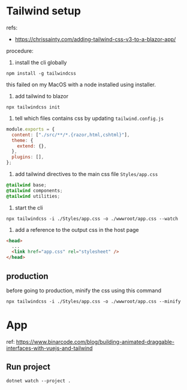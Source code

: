 # Tailwind setup

refs:

- https://chrissainty.com/adding-tailwind-css-v3-to-a-blazor-app/

procedure:

1. install the cli globally

```shell
npm install -g tailwindcss
```

this failed on my MacOS with a node installed using installer.

1. add tailwind to blazor

```shell
npx tailwindcss init
```

1. tell which files contains css by updating `tailwind.config.js`

```js
module.exports = {
  content: ["./src/**/*.{razor,html,cshtml}"],
  theme: {
    extend: {},
  },
  plugins: [],
};
```

1. add tailwind directives to the main css file `Styles/app.css`

```css
@tailwind base;
@tailwind components;
@tailwind utilities;
```

1. start the cli

```shell
npx tailwindcss -i ./Styles/app.css -o ./wwwroot/app.css --watch
```

1. add a reference to the output css in the host page

```html
<head>
  ...
  <link href="app.css" rel="stylesheet" />
</head>
```

## production

before going to production, minify the css using this command

```shell
npx tailwindcss -i ./Styles/app.css -o ./wwwroot/app.css --minify
```

# App

ref: https://www.binarcode.com/blog/building-animated-draggable-interfaces-with-vuejs-and-tailwind

## Run project
```shell
dotnet watch --project .
```